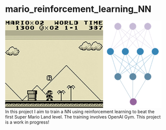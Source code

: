 # mario_reinforcement_learning_NN
![Mario NN](https://github.com/hempelc/mario_reinforcement_learning_NN/blob/main/image.png)
In this project I aim to train a NN using reinforcement learning to beat the first Super Mario Land level.
The training involves OpenAI Gym.
This project is a work in progress!
